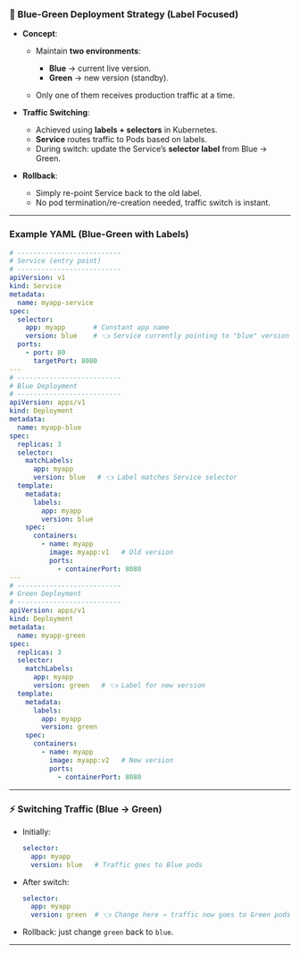 ### 📌 Blue-Green Deployment Strategy (Label Focused)

* **Concept**:

  * Maintain **two environments**:

    * **Blue** → current live version.
    * **Green** → new version (standby).
  * Only one of them receives production traffic at a time.
* **Traffic Switching**:

  * Achieved using **labels + selectors** in Kubernetes.
  * **Service** routes traffic to Pods based on labels.
  * During switch: update the Service’s **selector label** from Blue → Green.
* **Rollback**:

  * Simply re-point Service back to the old label.
  * No pod termination/re-creation needed, traffic switch is instant.

---

### Example YAML (Blue-Green with Labels)

```yaml
# --------------------------
# Service (entry point)
# --------------------------
apiVersion: v1
kind: Service
metadata:
  name: myapp-service
spec:
  selector:
    app: myapp       # Constant app name
    version: blue    # 👈 Service currently pointing to "blue" version
  ports:
    - port: 80
      targetPort: 8080
---
# --------------------------
# Blue Deployment
# --------------------------
apiVersion: apps/v1
kind: Deployment
metadata:
  name: myapp-blue
spec:
  replicas: 3
  selector:
    matchLabels:
      app: myapp
      version: blue   # 👈 Label matches Service selector
  template:
    metadata:
      labels:
        app: myapp
        version: blue
    spec:
      containers:
        - name: myapp
          image: myapp:v1   # Old version
          ports:
            - containerPort: 8080
---
# --------------------------
# Green Deployment
# --------------------------
apiVersion: apps/v1
kind: Deployment
metadata:
  name: myapp-green
spec:
  replicas: 3
  selector:
    matchLabels:
      app: myapp
      version: green   # 👈 Label for new version
  template:
    metadata:
      labels:
        app: myapp
        version: green
    spec:
      containers:
        - name: myapp
          image: myapp:v2   # New version
          ports:
            - containerPort: 8080
```

---

### ⚡ Switching Traffic (Blue → Green)

* Initially:

  ```yaml
  selector:
    app: myapp
    version: blue   # Traffic goes to Blue pods
  ```

* After switch:

  ```yaml
  selector:
    app: myapp
    version: green  # 👈 Change here → traffic now goes to Green pods
  ```

* Rollback: just change `green` back to `blue`.

---
